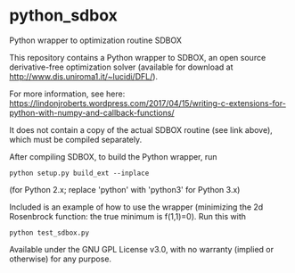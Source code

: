 # python_sdbox
Python wrapper to optimization routine SDBOX

This repository contains a Python wrapper to SDBOX, an open source derivative-free optimization solver (available for download at http://www.dis.uniroma1.it/~lucidi/DFL/).

For more information, see here: https://lindonjroberts.wordpress.com/2017/04/15/writing-c-extensions-for-python-with-numpy-and-callback-functions/

It does not contain a copy of the actual SDBOX routine (see link above), which must be compiled separately.

After compiling SDBOX, to build the Python wrapper, run

    python setup.py build_ext --inplace

(for Python 2.x; replace 'python' with 'python3' for Python 3.x)

Included is an example of how to use the wrapper (minimizing the 2d Rosenbrock function: the true minimum is f(1,1)=0). Run this with

    python test_sdbox.py

Available under the GNU GPL License v3.0, with no warranty (implied or otherwise) for any purpose.
